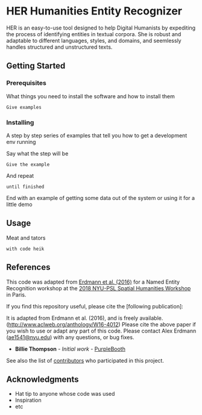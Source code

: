 # HER	          Humanities Entity Recognizer

HER is an easy-to-use tool designed to help Digital Humanists by expediting the process of identifying entities in textual corpora. She is robust and adaptable to different languages, styles, and domains, and seemlessly handles structured and unstructured texts.

## Getting Started



### Prerequisites

What things you need to install the software and how to install them

```
Give examples
```

### Installing

A step by step series of examples that tell you how to get a development env running

Say what the step will be

```
Give the example
```

And repeat

```
until finished
```

End with an example of getting some data out of the system or using it for a little demo

## Usage

Meat and tators

```
with code heik
```

## References

This code was adapted from [Erdmann et al. (2016)](http://www.aclweb.org/anthology/W16-4012) for a Named Entity Recognition workshop at the [2018 NYU-PSL Spatial Humanities Workshop](https://wp.nyu.edu/nyupslgeo/) in Paris.

If you find this repository useful, please cite the [following publication]:

It is adapted from Erdmann et al. (2016), and is freely available.
(http://www.aclweb.org/anthology/W16-4012)
Please cite the above paper if you wish to use or adapt any part of this code.
Please contact Alex Erdmann (ae1541@nyu.edu) with any questions, or bug fixes.

* **Billie Thompson** - *Initial work* - [PurpleBooth](https://github.com/PurpleBooth)

See also the list of [contributors](https://github.com/your/project/contributors) who participated in this project.

## Acknowledgments

* Hat tip to anyone whose code was used
* Inspiration
* etc

